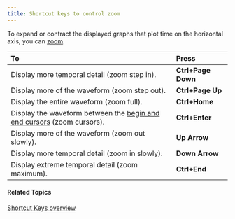 ```yaml
---
title: Shortcut keys to control zoom
---
```


To expand or contract the displayed graphs that plot time on the horizontal axis, you can [zoom](../menus/graphs/zoom).

|**To**|**Press**|
| :- | :- |
|Display more temporal detail (zoom step in).|**Ctrl+Page Down**|
|Display more of the waveform (zoom step out).|**Ctrl+Page Up**|
|Display the entire waveform (zoom full).|**Ctrl+Home**|
|Display the waveform between the [begin and end cursors](../menus/graphs/begin-end-cursors) (zoom cursors).|**Ctrl+Enter**|
|Display more of the waveform (zoom out slowly).|**Up Arrow**|
|Display more temporal detail (zoom in slowly).|**Down Arrow**|
|Display extreme temporal detail (zoom maximum).|**Ctrl+End**|

#### **Related Topics**
[Shortcut Keys overview](overview)

